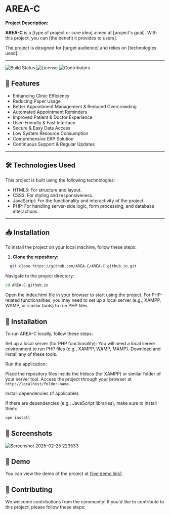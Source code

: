 # AREA-C

**Project Description:**

**AREA-C** is a [type of project or core idea] aimed at [project's goal]. With this project, you can [the benefit it provides to users].

The project is designed for [target audience] and relies on [technologies used].

---
![Build Status](https://img.shields.io/badge/build-passing-brightgreen)
![License](https://img.shields.io/badge/license-MIT-blue)
![Contributors](https://img.shields.io/github/contributors/AREA-C/AREA-C.github.io)


## 🚀 Features

- Enhancing Clinic Efficiency
- Reducing Paper Usage
- Better Appointment Management & Reduced Overcrowding
- Automated Appointment Reminders
- Improved Patient & Doctor Experience
- User-Friendly & Fast Interface
- Secure & Easy Data Access
- Low System Resource Consumption
- Comprehensive ERP Solution
- Continuous Support & Regular Updates
---

## 🛠️ Technologies Used
  This project is built using the following technologies:

- HTML5: For structure and layout.
- CSS3: For styling and responsiveness.
- JavaScript: For the functionality and interactivity of the project.
- PHP: For handling server-side logic, form processing, and database interactions.


---

## 📥 Installation

To install the project on your local machine, follow these steps:

1. **Clone the repository:**

```bash
  git clone https://github.com/AREA-C/AREA-C.github.io.git
```
   Navigate to the project directory:
   ```bash
cd AREA-C.github.io
```

Open the index.html file in your browser to start using the project. For PHP-related functionalities, you may need to set up a local server (e.g., XAMPP, WAMP, or similar tools) to run PHP files.




## 🔧 Installation
To run AREA-C locally, follow these steps:

Set up a local server (for PHP functionality): You will need a local server environment to run PHP files (e.g., XAMPP, WAMP, MAMP). Download and install any of these tools.

Run the application:

Place the repository files inside the htdocs (for XAMPP) or similar folder of your server tool.
Access the project through your browser at ``http://localhost/folder-name.``

Install dependencies (if applicable):

If there are dependencies (e.g., JavaScript libraries), make sure to install them:
```bash
npm install
```

## 📸 Screenshots
![Screenshot 2025-02-25 223533](https://github.com/user-attachments/assets/151e16e7-d1ac-41d0-90f4-b3663f2af530)

## 🚀 Demo
You can view the demo of the project at [[live demo link](https://area-c.github.io/)].

## 🤝 Contributing
We welcome contributions from the community! If you'd like to contribute to this project, please follow these steps:








